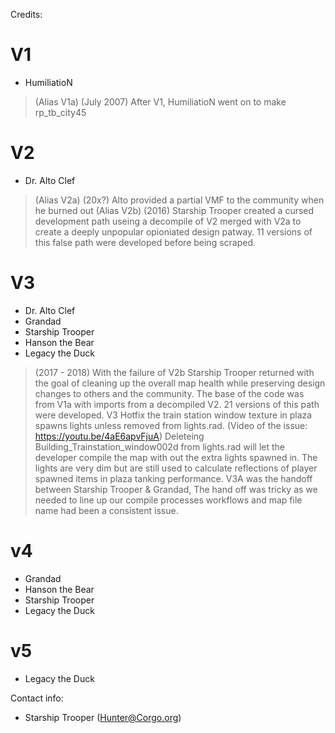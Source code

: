 Credits:

# V1
- HumiliatioN
> (Alias V1a) (July 2007) After V1, HumiliatioN went on to make rp_tb_city45

# V2
- Dr. Alto Clef
> (Alias V2a) (20x?) Alto provided a partial VMF to the community when he burned out
> (Alias V2b) (2016) Starship Trooper created a cursed development path useing a decompile of V2 merged with V2a to create a deeply unpopular opioniated design patway. 11 versions of this false path were developed before being scraped.

# V3 
- Dr. Alto Clef
- Grandad
- Starship Trooper
- Hanson the Bear
- Legacy the Duck
> (2017 - 2018) With the failure of V2b Starship Trooper returned with the goal of cleaning up the overall map health while preserving design changes to others and the community. The base of the code was from V1a with imports from a decompiled V2. 21 versions of this path were developed. 
> V3 Hotfix the train station window texture in plaza spawns lights unless removed from lights.rad. (Video of the issue: https://youtu.be/4aE6apvFjuA) Deleteing Building_Trainstation_window002d from lights.rad will let the developer compile the map with out the extra lights spawned in. The lights are very dim but are still used to calculate reflections of player spawned items in plaza tanking performance. 
> V3A was the handoff between Starship Trooper & Grandad, The hand off was tricky as we needed to line up our compile processes workflows and map file name had been a consistent issue. 

# v4
- Grandad
- Hanson the Bear
- Starship Trooper
- Legacy the Duck

# v5
- Legacy the Duck


Contact info:
- Starship Trooper (Hunter@Corgo.org)